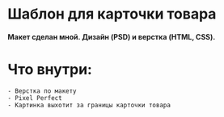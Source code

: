 # Шаблон для карточки товара

#### Макет сделан мной. Дизайн (PSD) и верстка (HTML, СSS).

# Что внутри:
    - Верстка по макету
    - Pixel Perfect
    - Картинка выхотит за границы карточки товара
